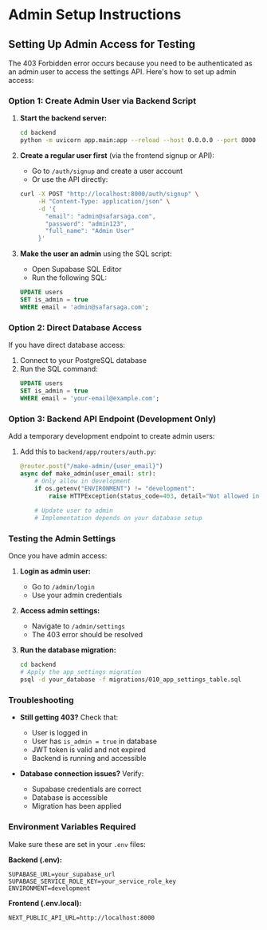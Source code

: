 # Admin Setup Instructions

## Setting Up Admin Access for Testing

The 403 Forbidden error occurs because you need to be authenticated as an admin user to access the settings API. Here's how to set up admin access:

### Option 1: Create Admin User via Backend Script

1. **Start the backend server:**
   ```bash
   cd backend
   python -m uvicorn app.main:app --reload --host 0.0.0.0 --port 8000
   ```

2. **Create a regular user first** (via the frontend signup or API):
   - Go to `/auth/signup` and create a user account
   - Or use the API directly:
   ```bash
   curl -X POST "http://localhost:8000/auth/signup" \
        -H "Content-Type: application/json" \
        -d '{
          "email": "admin@safarsaga.com",
          "password": "admin123",
          "full_name": "Admin User"
        }'
   ```

3. **Make the user an admin** using the SQL script:
   - Open Supabase SQL Editor
   - Run the following SQL:
   ```sql
   UPDATE users 
   SET is_admin = true 
   WHERE email = 'admin@safarsaga.com';
   ```

### Option 2: Direct Database Access

If you have direct database access:

1. Connect to your PostgreSQL database
2. Run the SQL command:
   ```sql
   UPDATE users 
   SET is_admin = true 
   WHERE email = 'your-email@example.com';
   ```

### Option 3: Backend API Endpoint (Development Only)

Add a temporary development endpoint to create admin users:

1. Add this to `backend/app/routers/auth.py`:
   ```python
   @router.post("/make-admin/{user_email}")
   async def make_admin(user_email: str):
       # Only allow in development
       if os.getenv("ENVIRONMENT") != "development":
           raise HTTPException(status_code=403, detail="Not allowed in production")
       
       # Update user to admin
       # Implementation depends on your database setup
   ```

### Testing the Admin Settings

Once you have admin access:

1. **Login as admin user:**
   - Go to `/admin/login`
   - Use your admin credentials

2. **Access admin settings:**
   - Navigate to `/admin/settings`
   - The 403 error should be resolved

3. **Run the database migration:**
   ```bash
   cd backend
   # Apply the app_settings migration
   psql -d your_database -f migrations/010_app_settings_table.sql
   ```

### Troubleshooting

- **Still getting 403?** Check that:
  - User is logged in
  - User has `is_admin = true` in database
  - JWT token is valid and not expired
  - Backend is running and accessible

- **Database connection issues?** Verify:
  - Supabase credentials are correct
  - Database is accessible
  - Migration has been applied

### Environment Variables Required

Make sure these are set in your `.env` files:

**Backend (.env):**
```
SUPABASE_URL=your_supabase_url
SUPABASE_SERVICE_ROLE_KEY=your_service_role_key
ENVIRONMENT=development
```

**Frontend (.env.local):**
```
NEXT_PUBLIC_API_URL=http://localhost:8000
```

